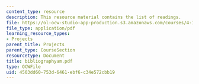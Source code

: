 ```yaml
---
content_type: resource
description: This resource material contains the list of readings.
file: https://ol-ocw-studio-app-production.s3.amazonaws.com/courses/4-175-case-studies-in-city-form-fall-2005/4503dd60753d6461ebf6c34e572cbb19_bibliographyam.pdf
file_type: application/pdf
learning_resource_types:
- Projects
parent_title: Projects
parent_type: CourseSection
resourcetype: Document
title: bibliographyam.pdf
type: OCWFile
uid: 4503dd60-753d-6461-ebf6-c34e572cbb19
---
```

